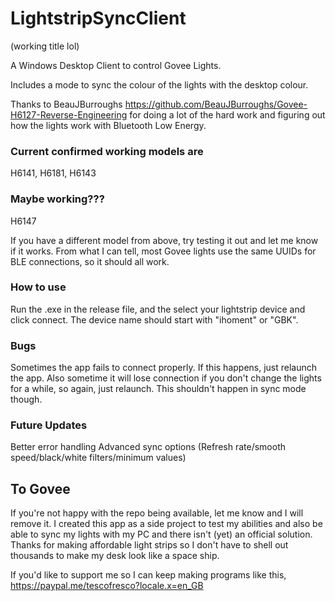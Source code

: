 # LightstripSyncClient
(working title lol)

A Windows Desktop Client to control Govee Lights.

Includes a mode to sync the colour of the lights with the desktop colour. 

Thanks to BeauJBurroughs https://github.com/BeauJBurroughs/Govee-H6127-Reverse-Engineering for doing a lot of the hard work and figuring out how the lights work with Bluetooth Low Energy.

### Current confirmed working models are 
H6141,  H6181, H6143

### Maybe working???
H6147

If you have a different model from above, try testing it out and let me know if it works. From what I can tell, most Govee lights use the same UUIDs for BLE connections, so it should all work.

### How to use
Run the .exe in the release file, and the select your lightstrip device and click connect. The device name should start with "ihoment" or "GBK".

### Bugs
Sometimes the app fails to connect properly. If this happens, just relaunch the app. Also sometime it will lose connection if you don't change the lights for a while, so again, just relaunch. This shouldn't happen in sync mode though.

### Future Updates
Better error handling
Advanced sync options (Refresh rate/smooth speed/black/white filters/minimum values)

## To Govee
If you're not happy with the repo being available, let me know and I will remove it. I created this app as a side project to test my abilities and also be able to sync my lights with my PC and there isn't (yet) an official solution. 
Thanks for making affordable light strips so I don't have to shell out thousands to make my desk look like a space ship.


If you'd like to support me so I can keep making programs like this, https://paypal.me/tescofresco?locale.x=en_GB
